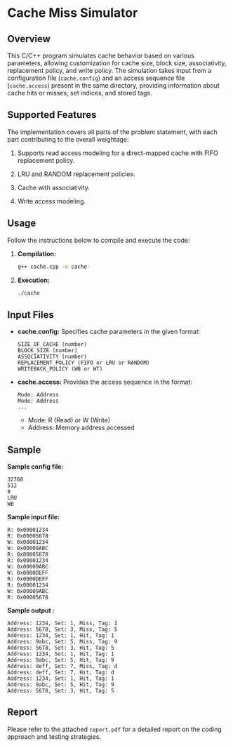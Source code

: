 # Cache Miss Simulator

## Overview
This C/C++ program simulates cache behavior based on various parameters, allowing customization for cache size, block size, associativity, replacement policy, and write policy. The simulation takes input from a configuration file (`cache.config`) and an access sequence file (`cache.access`) present in the same directory, providing information about cache hits or misses, set indices, and stored tags.

## Supported Features
The implementation covers all parts of the problem statement, with each part contributing to the overall weightage:

1. Supports read access modeling for a direct-mapped cache with FIFO replacement policy.

2. LRU and RANDOM replacement policies.

3. Cache with associativity.

4. Write access modeling.

## Usage
Follow the instructions below to compile and execute the code:

1. **Compilation:**
    ```bash
    g++ cache.cpp -o cache
    ```

2. **Execution:**
    ```bash
    ./cache 
    ```

## Input Files
- **cache.config:** Specifies cache parameters in the given format:
    ```
    SIZE_OF_CACHE (number)
    BLOCK_SIZE (number)
    ASSOCIATIVITY (number)
    REPLACEMENT_POLICY (FIFO or LRU or RANDOM)
    WRITEBACK_POLICY (WB or WT)
    ```

- **cache.access:** Provides the access sequence in the format:
    ```
    Mode: Address
    Mode: Address
    ...
    ```
    - Mode: R (Read) or W (Write)
    - Address: Memory address accessed

## Sample
**Sample config file:**
```plaintext
32768
512
8
LRU
WB
```

**Sample input file:**
```plaintext
R: 0x00001234
R: 0x00005678
W: 0x00001234
W: 0x00009ABC
R: 0x00005678
R: 0x00001234
W: 0x00009ABC
W: 0x0000DEFF
R: 0x0000DEFF
R: 0x00001234
W: 0x00009ABC
R: 0x00005678
```

**Sample output :**
```plaintext
Address: 1234, Set: 1, Miss, Tag: 1
Address: 5678, Set: 3, Miss, Tag: 5
Address: 1234, Set: 1, Hit, Tag: 1
Address: 9abc, Set: 5, Miss, Tag: 9
Address: 5678, Set: 3, Hit, Tag: 5
Address: 1234, Set: 1, Hit, Tag: 1
Address: 9abc, Set: 5, Hit, Tag: 9
Address: deff, Set: 7, Miss, Tag: d
Address: deff, Set: 7, Hit, Tag: d
Address: 1234, Set: 1, Hit, Tag: 1
Address: 9abc, Set: 5, Hit, Tag: 9
Address: 5678, Set: 3, Hit, Tag: 5
```

## Report
Please refer to the attached `report.pdf` for a detailed report on the coding approach and testing strategies.

